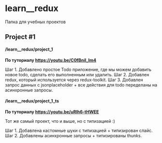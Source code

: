 # learn__redux

Папка для учебных проектов

## Project #1

#### /learn__redux/project_1

**По туториалу https://youtu.be/C0fBnil_Im4**

Шаг 1. Добавлено простое Todo приложение, где мы можем добавить новое todo, сделать его выполненным или удалить.
Шаг 2. Добавлен redux, который используется через redux-toolkit.
Шаг 3. Добавлен запрос данных с jsonplaceholder + все действия для todo переделаны на асинхронные запросы.


#### /learn__redux/project_1_ts

**По туториалу https://youtu.be/uRlh6-tHWEE**

Тот же самый проект, что и выше, но с типизацией :)

Шаг 1. Добавлена кастомные шуки с типизацией + типизирован слайс.
Шаг 2. Добавлены асинхронные запросы + типизированы thunks.
